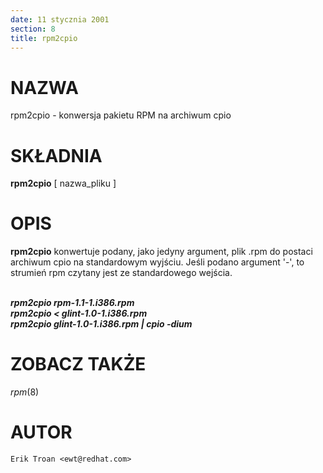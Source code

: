```yaml
---
date: 11 stycznia 2001
section: 8
title: rpm2cpio
---
```


NAZWA
=====

rpm2cpio - konwersja pakietu RPM na archiwum cpio

SKŁADNIA
========

**rpm2cpio** \[ nazwa\_pliku \]

OPIS
====

**rpm2cpio** konwertuje podany, jako jedyny argument, plik .rpm do
postaci archiwum cpio na standardowym wyjściu. Jeśli podano argument
\'-\', to strumień rpm czytany jest ze standardowego wejścia.

\
***rpm2cpio rpm-1.1-1.i386.rpm***\
***rpm2cpio \< glint-1.0-1.i386.rpm***\
***rpm2cpio glint-1.0-1.i386.rpm \| cpio -dium***

ZOBACZ TAKŻE
============

*rpm*(8)

AUTOR
=====

    Erik Troan <ewt@redhat.com>
